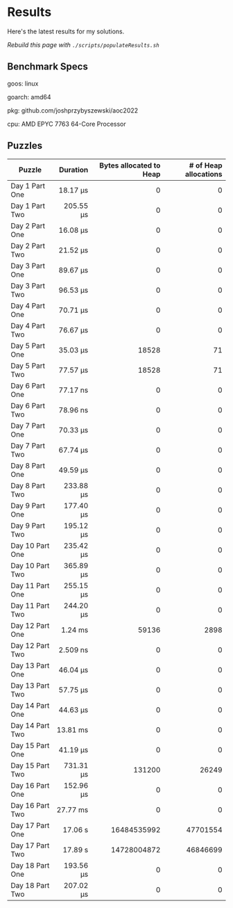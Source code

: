# Results

Here's the latest results for my solutions.

_Rebuild this page with `./scripts/populateResults.sh`_

## Benchmark Specs

goos: linux

goarch: amd64

pkg: github.com/joshprzybyszewski/aoc2022

cpu: AMD EPYC 7763 64-Core Processor                


## Puzzles

|Puzzle|Duration|Bytes allocated to Heap|# of Heap allocations|
|-|-:|-:|-:|
|Day 1 Part One|18.17 µs|0|0|
|Day 1 Part Two|205.55 µs|0|0|
|Day 2 Part One|16.08 µs|0|0|
|Day 2 Part Two|21.52 µs|0|0|
|Day 3 Part One|89.67 µs|0|0|
|Day 3 Part Two|96.53 µs|0|0|
|Day 4 Part One|70.71 µs|0|0|
|Day 4 Part Two|76.67 µs|0|0|
|Day 5 Part One|35.03 µs|18528|71|
|Day 5 Part Two|77.57 µs|18528|71|
|Day 6 Part One|77.17 ns|0|0|
|Day 6 Part Two|78.96 ns|0|0|
|Day 7 Part One|70.33 µs|0|0|
|Day 7 Part Two|67.74 µs|0|0|
|Day 8 Part One|49.59 µs|0|0|
|Day 8 Part Two|233.88 µs|0|0|
|Day 9 Part One|177.40 µs|0|0|
|Day 9 Part Two|195.12 µs|0|0|
|Day 10 Part One|235.42 µs|0|0|
|Day 10 Part Two|365.89 µs|0|0|
|Day 11 Part One|255.15 µs|0|0|
|Day 11 Part Two|244.20 µs|0|0|
|Day 12 Part One|1.24 ms|59136|2898|
|Day 12 Part Two|2.509 ns|0|0|
|Day 13 Part One|46.04 µs|0|0|
|Day 13 Part Two|57.75 µs|0|0|
|Day 14 Part One|44.63 µs|0|0|
|Day 14 Part Two|13.81 ms|0|0|
|Day 15 Part One|41.19 µs|0|0|
|Day 15 Part Two|731.31 µs|131200|26249|
|Day 16 Part One|152.96 µs|0|0|
|Day 16 Part Two|27.77 ms|0|0|
|Day 17 Part One|17.06 s|16484535992|47701554|
|Day 17 Part Two|17.89 s|14728004872|46846699|
|Day 18 Part One|193.56 µs|0|0|
|Day 18 Part Two|207.02 µs|0|0|